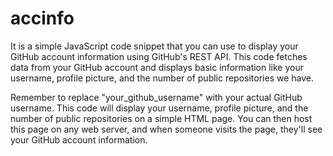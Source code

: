 # accinfo

It is a simple JavaScript code snippet that you can use to display your GitHub account information using GitHub's REST API. This code fetches data from your GitHub account and displays basic information like your username, profile picture, and the number of public repositories we have.

Remember to replace "your_github_username" with your actual GitHub username. This code will display your username, profile picture, and the number of public repositories on a simple HTML page. You can then host this page on any web server, and when someone visits the page, they'll see your GitHub account information.



